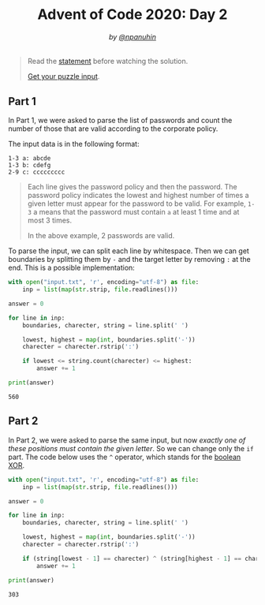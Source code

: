 <h1 align="center">Advent of Code 2020: Day 2</h1>
<h6 align="center">by <a href="https://github.com/npanuhin">@npanuhin</a></h6>

> Read the [statement](https://adventofcode.com/2020/day/2 "Visit adventofcode.com/2020/day/2") before watching the solution.
>
> [Get your puzzle input](https://adventofcode.com/2020/day/2/input "Open adventofcode.com/2020/day/2/input").


## Part 1

In Part 1, we were asked to parse the list of passwords and count the number of those that are valid according to the corporate policy.

The input data is in the following format:
```
1-3 a: abcde
1-3 b: cdefg
2-9 c: ccccccccc
```

> Each line gives the password policy and then the password. The password policy indicates the lowest and highest number of times a given letter must appear for the password to be valid. For example, `1-3` a means that the password must contain `a` at least 1 time and at most 3 times.
>
> In the above example, 2 passwords are valid.

To parse the input, we can split each line by whitespace. Then we can get boundaries by splitting them by `-` and the target letter by removing `:` at the end. This is a possible implementation:

```python
with open("input.txt", 'r', encoding="utf-8") as file:
    inp = list(map(str.strip, file.readlines()))

answer = 0

for line in inp:
    boundaries, charecter, string = line.split(' ')

    lowest, highest = map(int, boundaries.split('-'))
    charecter = charecter.rstrip(':')

    if lowest <= string.count(charecter) <= highest:
        answer += 1

print(answer)
```
```
560
```

## Part 2

In Part 2, we were asked to parse the same input, but now *exactly one of these positions must contain the given letter*. So we can change only the `if` part. The code below uses the `^` operator, which stands for the [boolean XOR](https://en.wikipedia.org/wiki/Exclusive_or "Visit Wikipedia:Exclusive_or ").

```python
with open("input.txt", 'r', encoding="utf-8") as file:
    inp = list(map(str.strip, file.readlines()))

answer = 0

for line in inp:
    boundaries, charecter, string = line.split(' ')

    lowest, highest = map(int, boundaries.split('-'))
    charecter = charecter.rstrip(':')

    if (string[lowest - 1] == charecter) ^ (string[highest - 1] == charecter):
        answer += 1

print(answer)
```
```
303
```
